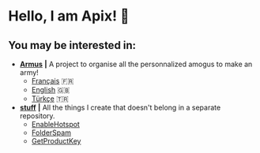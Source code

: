 # Hello, I am Apix! 👋
## You may be interested in: 
* [__Armus__](https://github.com/Apix0n/Armus) __|__ A project to organise all the personnalized amogus to make an army! 
    * [Français](https://apix0n.github.io/Armus/fr) 🇫🇷
    * [English](https://apix0n.github.io/Armus/en) 🇬🇧
    * [Türkçe](https://apix0n.github.io/Armus/tr) 🇹🇷
* [__stuff__](https://github.com/Apix0n/stuff) __|__ All the things I create that doesn't belong in a separate repository.
    * [EnableHotspot](https://github.com/Apix0n/stuff/tree/main/EnableHotspot)
    * [FolderSpam](https://github.com/Apix0n/stuff/tree/main/FolderSpam)
    * [GetProductKey](https://github.com/Apix0n/stuff/tree/main/GetProductKey)